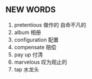 ## NEW WORDS

1. pretentious 做作的 自命不凡的
2. album 相册
3. configuration 配置
4. compensate 赔偿
5. pay up 付清
6. marvelous 叹为观止的
7. tap 水龙头
